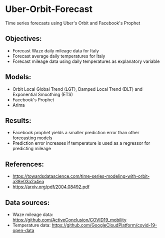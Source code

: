 # Uber-Orbit-Forecast
Time series forecasts using Uber's Orbit and Facebook's Prophet

Objectives: 
----------------------------------------------------------------------------------------------------------------------------------------------------
* Forecast Waze daily mileage data for Italy 
* Forecast average daily temperatures for Italy
* Forecast mileage data using daily temperatures as explanatory variable

Models: 
----------------------------------------------------------------------------------------------------------------------------------------------------
* Orbit Local Global Trend (LGT), Damped Local Trend (DLT) and Exponential Smoothing (ETS)
* Facebook's Prophet
* Arima

Results: 
----------------------------------------------------------------------------------------------------------------------------------------------------
* Facebook prophet yields a smaller prediction error than other forecasting models
* Prediction error increases if temperature is used as a regressor for predicting mileage

References:
----------------------------------------------------------------------------------------------------------------------------------------------------
* https://towardsdatascience.com/time-series-modeling-with-orbit-a38e03a2a4ea
* https://arxiv.org/pdf/2004.08492.pdf

Data sources: 
----------------------------------------------------------------------------------------------------------------------------------------------------
* Waze mileage data: https://github.com/ActiveConclusion/COVID19_mobility
* Temperature data: https://github.com/GoogleCloudPlatform/covid-19-open-data

